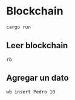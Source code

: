 # Blockchain

```
cargo run
```

## Leer blockchain

```
rb
```

## Agregar un dato

```
wb insert Pedro 10
```
